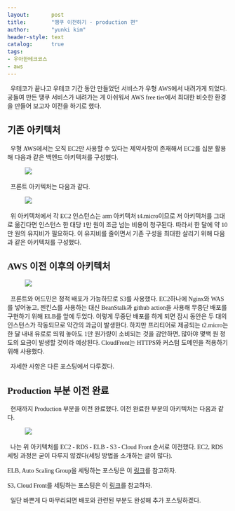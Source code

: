 ```yaml
---
layout:       post
title:        "땡쿠 이전하기 - production 편"
author:       "yunki kim"
header-style: text
catalog:      true
tags:
- 우아한테크코스
- aws
---
```


<div class="tt_article_useless_p_margin contents_style"><p data-ke-size="size16"><span style="font-family: 'Noto Serif KR';">&nbsp; 우테코가 끝나고 우테코 기간 동안 만들었던 서비스가 우형 AWS에서 내려가게 되었다. 공들여 만든 땡쿠 서비스가 내려가는 게 아쉬워서 AWS free tier에서 최대한 비슷한 환경을 만들어 보고자 이전을 하기로 했다.</span></p>
<h2 data-ke-size="size26"><span style="font-family: 'Noto Serif KR';"><b>기존 아키텍처</b></span></h2>
<p data-ke-size="size16"><span style="font-family: 'Noto Serif KR';">&nbsp; 우형 AWS에서는 오직 EC2만 사용할 수 있다는 제약사항이 존재해서 EC2를 십분 활용해 다음과 같은 백엔드 아키텍처를 구성했다.</span></p>
<p></p><figure class="imageblock alignCenter" data-ke-mobilestyle="widthOrigin" data-origin-width="1280" data-origin-height="788"><span data-url="https://blog.kakaocdn.net/dn/GOFxo/btrS3GIXxLI/FwZHGSAJIJ7hK3a22QE2Nk/img.png" data-lightbox="lightbox"><img src="/img/2022-12-08-thankoo-move/img.png" srcset="https://img1.daumcdn.net/thumb/R1280x0/?scode=mtistory2&amp;fname=https%3A%2F%2Fblog.kakaocdn.net%2Fdn%2FGOFxo%2FbtrS3GIXxLI%2FFwZHGSAJIJ7hK3a22QE2Nk%2Fimg.png" onerror="this.onerror=null; this.src='//t1.daumcdn.net/tistory_admin/static/images/no-image-v1.png'; this.srcset='//t1.daumcdn.net/tistory_admin/static/images/no-image-v1.png';" data-origin-width="1280" data-origin-height="788"></span></figure>
<p></p>
<p data-ke-size="size16"><span style="font-family: 'Noto Serif KR';">&nbsp; 프론트 아키텍처는 다음과 같다.</span></p>
<p></p><figure class="imageblock alignCenter" data-ke-mobilestyle="widthOrigin" data-origin-width="1280" data-origin-height="564"><span data-url="https://blog.kakaocdn.net/dn/d5ZdKJ/btrS3pUP4SY/vvpimkmDxM9F3wJljEMFFk/img.png" data-lightbox="lightbox"><img src="/img/2022-12-08-thankoo-move/img_1.png" srcset="https://img1.daumcdn.net/thumb/R1280x0/?scode=mtistory2&amp;fname=https%3A%2F%2Fblog.kakaocdn.net%2Fdn%2Fd5ZdKJ%2FbtrS3pUP4SY%2FvvpimkmDxM9F3wJljEMFFk%2Fimg.png" onerror="this.onerror=null; this.src='//t1.daumcdn.net/tistory_admin/static/images/no-image-v1.png'; this.srcset='//t1.daumcdn.net/tistory_admin/static/images/no-image-v1.png';" data-origin-width="1280" data-origin-height="564"></span></figure>
<p></p>
<p data-ke-size="size16"><span style="font-family: 'Noto Serif KR';">&nbsp; 위 아키텍처에서 각 EC2 인스턴스는 arm 아키텍처 t4.micro이므로 저 아키텍처를 그대로 옮긴다면 인스턴스 한 대당 1만 원이 조금 넘는 비용이 청구된다. 따라서 한 달에 약 10만 원의 유지비가 필요하다. 이 유지비를 줄이면서 기존 구성을 최대한 살리기 위해 다음과 같은 아키텍처를 구성했다.</span></p>
<h2 data-ke-size="size26"><span style="font-family: 'Noto Serif KR';"><b>AWS 이전 이후의 아키텍처</b></span></h2>
<p></p><figure class="imageblock alignCenter" data-ke-mobilestyle="widthOrigin" data-origin-width="1039" data-origin-height="575"><span data-url="https://blog.kakaocdn.net/dn/dz41CU/btrS3GvppP8/6EdoHQM4tY9WURZkbYhEc0/img.png" data-lightbox="lightbox"><img src="/img/2022-12-08-thankoo-move/img_2.png" srcset="https://img1.daumcdn.net/thumb/R1280x0/?scode=mtistory2&amp;fname=https%3A%2F%2Fblog.kakaocdn.net%2Fdn%2Fdz41CU%2FbtrS3GvppP8%2F6EdoHQM4tY9WURZkbYhEc0%2Fimg.png" onerror="this.onerror=null; this.src='//t1.daumcdn.net/tistory_admin/static/images/no-image-v1.png'; this.srcset='//t1.daumcdn.net/tistory_admin/static/images/no-image-v1.png';" data-origin-width="1039" data-origin-height="575"></span></figure>
<p></p>
<p data-ke-size="size16"><span style="font-family: 'Noto Serif KR';">&nbsp; 프론트와 어드민은 정적 배포가 가능하므로 S3를 사용했다. EC2하나에 Nginx와 WAS를 넣어놓고, 젠킨스를 사용하는 대신 BeanStalk과 github action을 사용해 무중단 배포를 구현하기 위해 ELB를 앞에 두었다. 이렇게 무중단 배포를 하게 되면 잠시 동안은 두 대의 인스턴스가 작동되므로 약간의 과금이 발생한다. 하지만 프리티어로 제공되는 t2.micro는 한 달 내내 유로로 띄워 놓아도 1만 원가량이 소비되는 것을 감안하면, 많아야 몇백 원 정도의 요금이 발생할 것이라 예상된다. CloudFront는 HTTPS와 커스텀 도메인을 적용하기 위해 사용했다.</span></p>
<p data-ke-size="size16"><span style="font-family: 'Noto Serif KR';">&nbsp; 자세한 사항은 다른 포스팅에서 다루겠다.</span></p>
<h2 data-ke-size="size26"><span style="font-family: 'Noto Serif KR';"><b>Production 부분 이전 완료</b></span></h2>
<p data-ke-size="size16"><span style="font-family: 'Noto Serif KR';"><b>&nbsp;&nbsp;</b>현재까지 Production 부분을 이전 완료했다. 이전 완료한 부분의 아키텍처는 다음과 같다.</span></p>
<p></p><figure class="imageblock alignCenter" data-ke-mobilestyle="widthOrigin" data-origin-width="1017" data-origin-height="475"><span data-url="https://blog.kakaocdn.net/dn/byjJNL/btrS5N1r7D5/nagn5tLKkN3VgEOVBoFU9K/img.png" data-lightbox="lightbox"><img src="/img/2022-12-08-thankoo-move/img_3" srcset="https://img1.daumcdn.net/thumb/R1280x0/?scode=mtistory2&amp;fname=https%3A%2F%2Fblog.kakaocdn.net%2Fdn%2FbyjJNL%2FbtrS5N1r7D5%2Fnagn5tLKkN3VgEOVBoFU9K%2Fimg.png" onerror="this.onerror=null; this.src='//t1.daumcdn.net/tistory_admin/static/images/no-image-v1.png'; this.srcset='//t1.daumcdn.net/tistory_admin/static/images/no-image-v1.png';" data-origin-width="1017" data-origin-height="475"></span></figure>
<p></p>
<p data-ke-size="size16"><span style="font-family: 'Noto Serif KR';">&nbsp; 나는 위 아키텍처를 EC2 - RDS - ELB - S3 - Cloud Front 순서로 이전했다. EC2, RDS 세팅 과정은 굳이 다루지 않겠다(세팅 방법을 소개하는 글이 많다).</span></p>
<p data-ke-size="size16"><span style="font-family: 'Noto Serif KR';">ELB, Auto Scaling Group을 세팅하는 포스팅은 이 <a href="https://www.skullkim-dev.com/2022/12/01/aws-elb-acg/" target="_blank" rel="noopener">링크</a>를 참고하자.</span></p>
<p data-ke-size="size16"><span style="font-family: 'Noto Serif KR';">S3, Cloud Front를 세팅하는 포스팅은 이 <a href="https://www.skullkim-dev.com/2022/12/08/s3-cloud-front/" target="_blank" rel="noopener">링크</a>를 참고하자.</span></p>
<p data-ke-size="size16"><span style="font-family: 'Noto Serif KR';">&nbsp; 일단 바쁜게 다 마무리되면 배포와 관련된 부분도 완성해 추가 포스팅하겠다.</span></p></div>